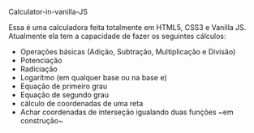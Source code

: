 Calculator-in-vanilla-JS

Essa é uma calculadora feita totalmente em HTML5, CSS3 e Vanilla JS.
Atualmente ela tem a capacidade de fazer os seguintes cálculos:
  - Operações básicas (Adição, Subtração, Multiplicação e Divisão)
  - Potenciação
  - Radiciação
  - Logarítmo (em qualquer base ou na base e)
  - Equação de primeiro grau
  - Equação de segundo grau
  - cálculo de coordenadas de uma reta
  - Achar coordenadas de interseção igualando duas funções ~em construção~
